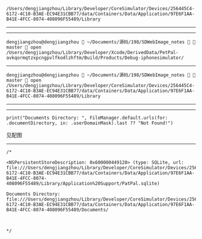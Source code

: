 
    /Users/dengjiangzhou/Library/Developer/CoreSimulator/Devices/256445C4-6172-4C10-B3AE-EC94E31CBB77/data/Containers/Data/Application/97E6F1AA-B41E-4FCC-8074-408096F55489/Library




<hr>



<hr>



    dengjiangzhou@dengjiangzhou  ~/Documents/源码/198/SDWebImage_notes   master  open /Users/dengjiangzhou/Library/Developer/Xcode/DerivedData/PetPal-avkqormqtzxpcngpvlfkodlzhftm/Build/Products/Debug-iphonesimulator/  
    
    
    


<hr>


    
    dengjiangzhou@dengjiangzhou  ~/Documents/源码/198/SDWebImage_notes   master  open /Users/dengjiangzhou/Library/Developer/CoreSimulator/Devices/256445C4-6172-4C10-B3AE-EC94E31CBB77/data/Containers/Data/Application/97E6F1AA-B41E-4FCC-8074-408096F55489/Library




<hr>




<hr>





    print("Documents Directory: ", FileManager.default.urls(for: .documentDirectory, in: .userDomainMask).last ?? "Not Found!")



见配图



<hr>





    /*

    <NSPersistentStoreDescription: 0x600000449120> (type: SQLite, url: file:///Users/dengjiangzhou/Library/Developer/CoreSimulator/Devices/256445C4-6172-4C10-B3AE-EC94E31CBB77/data/Containers/Data/Application/97E6F1AA-B41E-4FCC-8074-408096F55489/Library/Application%20Support/PatPal.sqlite)

    Documents Directory:  file:///Users/dengjiangzhou/Library/Developer/CoreSimulator/Devices/256445C4-6172-4C10-B3AE-EC94E31CBB77/data/Containers/Data/Application/97E6F1AA-B41E-4FCC-8074-408096F55489/Documents/



    */
